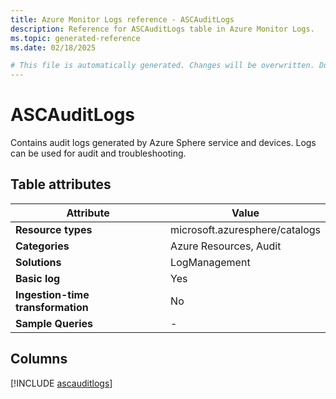```yaml
---
title: Azure Monitor Logs reference - ASCAuditLogs
description: Reference for ASCAuditLogs table in Azure Monitor Logs.
ms.topic: generated-reference
ms.date: 02/18/2025

# This file is automatically generated. Changes will be overwritten. Do not change this file directly.
---
```


# ASCAuditLogs

Contains audit logs generated by Azure Sphere service and devices. Logs can be used for audit and troubleshooting.


## Table attributes

|Attribute|Value|
|---|---|
|**Resource types**|microsoft.azuresphere/catalogs|
|**Categories**|Azure Resources, Audit|
|**Solutions**| LogManagement|
|**Basic log**|Yes|
|**Ingestion-time transformation**|No|
|**Sample Queries**|-|



## Columns
  
[!INCLUDE [ascauditlogs](~/reusable-content/ce-skilling/azure/includes/azure-monitor/reference/tables/ascauditlogs-include.md)]
